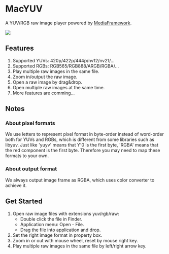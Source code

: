 # MacYUV

A YUV/RGB raw image player powered by [MediaFramework](https://github.com/mtdcy/MediaFramework).

![](app.jpeg?raw=true)

## Features

1. Supported YUVs: 420p/422p/444p/nv12/nv21/...
2. Supported RGBs: RGB565/RGB888/ARGB/RGBA/...
3. Play multiple raw images in the same file.
4. Zoom in/output the raw image.
5. Open a raw image by drag&drop.
6. Open multiple raw images at the same time.
7. More features are comming...


## Notes

### About pixel formats

We use letters to represent pixel format in byte-order instead of word-order both for YUVs and RGBs, which is different from some libraries such as libyuv. Just like 'yuyv' means that Y'0 is the first byte, 'RGBA' means that the red component is the first byte. Therefore you may need to map these formats to your own. 

### About output format 

We always output image frame as RGBA, which uses color converter to achieve it. 

## Get Started

1. Open raw image files with extensions yuv/rgb/raw:
    * Double click the file in Finder.
    * Application menu: Open - File.
    * Drag the file into application and drop.
2. Set the right image format in property box.
3. Zoom in or out with mouse wheel, reset by mouse right key.
4. Play multiple raw images in the same file by left/right arrow key.

